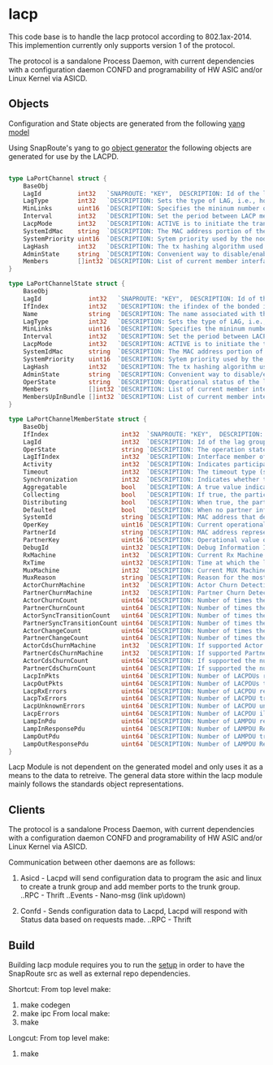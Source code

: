 # lacp 
This code base is to handle the lacp protocol according to 802.1ax-2014.  This implemention currently only supports version 1 of the protocol.  

The protocol is a sandalone Process Daemon, with current dependencies with a configuration daemon CONFD and programability of HW ASIC and/or Linux Kernel via ASICD.


## Objects
Configuration and State objects are generated from the following [yang model](https://github.com/SnapRoute/models/tree/master/yangmodel/lacp) 

Using SnapRoute's yang to go [object generator](https://github.com/SnapRoute/reltools/tree/master/codegentools/structs) the following objects are generated for use by the LACPD.

```go

type LaPortChannel struct {
	BaseObj
	LagId          int32   `SNAPROUTE: "KEY",  DESCRIPTION: Id of the lag group`
	LagType        int32   `DESCRIPTION: Sets the type of LAG, i.e., how it is configured / maintained, SELECTION: LACP(0)/STATIC(1)`
	MinLinks       uint16  `DESCRIPTION: Specifies the mininum number of member interfaces that must be active for the aggregate interface to be available`
	Interval       int32   `DESCRIPTION: Set the period between LACP messages -- uses the lacp-period-type enumeration., SELECTION: SLOW(1)/FAST(0), DEFAULT: "1"`
	LacpMode       int32   `DESCRIPTION: ACTIVE is to initiate the transmission of LACP packets. PASSIVE is to wait for peer to initiate the transmission of LACP packets., SELECTION: ACTIVE(0)/PASSIVE(1), DEFAULT: "0"`
	SystemIdMac    string  `DESCRIPTION: The MAC address portion of the node's System ID. This is combined with the system priority to construct the 8-octet system-id, SELECTION: {'pattern': u'[0-9a-fA-F]{2}(:[0-9a-fA-F]{2}){5}'}`
	SystemPriority uint16  `DESCRIPTION: Sytem priority used by the node on this LAG interface. Lower value is higher priority for determining which node is the controlling system.`
	LagHash        int32   `DESCRIPTION: The tx hashing algorithm used by the lag group, SELECTION: LAYER2(0)/LAYER3_4(2)/LAYER2_3(1), DEFAULT: "0"`
	AdminState     string  `DESCRIPTION: Convenient way to disable/enable a lag group.  The behaviour should be such that all traffic should stop.  LACP frames should continue to be processed`
	Members        []int32 `DESCRIPTION: List of current member interfaces for the aggregate, expressed as references to existing interfaces`
}

type LaPortChannelState struct {
	BaseObj
	LagId             int32   `SNAPROUTE: "KEY",  DESCRIPTION: Id of the lag group`
	IfIndex           int32   `DESCRIPTION: the ifindex of the bonded interface`
	Name              string  `DESCRIPTION: The name associated with the aggregation object in linux`
	LagType           int32   `DESCRIPTION: Sets the type of LAG, i.e., how it is configured / maintained, SELECTION: LACP(0)/STATIC(1)`
	MinLinks          uint16  `DESCRIPTION: Specifies the mininum number of member interfaces that must be active for the aggregate interface to be available`
	Interval          int32   `DESCRIPTION: Set the period between LACP messages -- uses the lacp-period-type enumeration., SELECTION: SLOW(1)/FAST(0), DEFAULT: "1"`
	LacpMode          int32   `DESCRIPTION: ACTIVE is to initiate the transmission of LACP packets. PASSIVE is to wait for peer to initiate the transmission of LACP packets., SELECTION: ACTIVE(0)/PASSIVE(1), DEFAULT: "0"`
	SystemIdMac       string  `DESCRIPTION: The MAC address portion of the node's System ID. This is combined with the system priority to construct the 8-octet system-id, SELECTION: {'pattern': u'[0-9a-fA-F]{2}(:[0-9a-fA-F]{2}){5}'}`
	SystemPriority    uint16  `DESCRIPTION: Sytem priority used by the node on this LAG interface. Lower value is higher priority for determining which node is the controlling system.`
	LagHash           int32   `DESCRIPTION: The tx hashing algorithm used by the lag group, SELECTION: LAYER2(0)/LAYER3_4(2)/LAYER2_3(1), DEFAULT: "0"`
	AdminState        string  `DESCRIPTION: Convenient way to disable/enable a lag group.  The behaviour should be such that all traffic should stop.  LACP frames should continue to be processed`
	OperState         string  `DESCRIPTION: Operational status of the lag group.  If all ports are DOWN this will display DOWN.  If the group was admin disabled then will display DOWN.  No ports configured in group will display DOWN`
	Members           []int32 `DESCRIPTION: List of current member interfaces for the aggregate, expressed as references to existing interfaces`
	MembersUpInBundle []int32 `DESCRIPTION: List of current member interfaces for the aggregate, expressed as references to existing interfaces`
}

type LaPortChannelMemberState struct {
	BaseObj
	IfIndex                    int32  `SNAPROUTE: "KEY",  DESCRIPTION: Reference to aggregate member interface`
	LagId                      int32  `DESCRIPTION: Id of the lag group to which this port is associated with`
	OperState                  string `DESCRIPTION: The operation state, typically UP IN BUNDLE, or DOWN`
	LagIfIndex                 int32  `DESCRIPTION: Interface member of the LACP aggregate`
	Activity                   int32  `DESCRIPTION: Indicates participant is active or passive, SELECTION: ACTIVE(0)/PASSIVE(1)`
	Timeout                    int32  `DESCRIPTION: The timeout type (short or long) used by the participant, SELECTION: SHORT(1)/LONG(0)`
	Synchronization            int32  `DESCRIPTION: Indicates whether the participant is in-sync or out-of-sync, SELECTION: OUT_SYNC(1)/IN_SYNC(0)`
	Aggregatable               bool   `DESCRIPTION: A true value indicates that the participant will allow the link to be used as part of the aggregate. A false value indicates the link should be used as an individual link`
	Collecting                 bool   `DESCRIPTION: If true, the participant is collecting incoming frames on the link, otherwise false`
	Distributing               bool   `DESCRIPTION: When true, the participant is distributing outgoing frames; when false, distribution is disabled`
	Defaulted                  bool   `DESCRIPTION: When no partner information is exchanged port will come up in a defaulted state`
	SystemId                   string `DESCRIPTION: MAC address that defines the local system ID for the aggregate interface, SELECTION: {'pattern': u'[0-9a-fA-F]{2}(:[0-9a-fA-F]{2}){5}'}`
	OperKey                    uint16 `DESCRIPTION: Current operational value of the key for the aggregate interface`
	PartnerId                  string `DESCRIPTION: MAC address representing the protocol partner's interface system ID, SELECTION: {'pattern': u'[0-9a-fA-F]{2}(:[0-9a-fA-F]{2}){5}'}`
	PartnerKey                 uint16 `DESCRIPTION: Operational value of the protocol partner's key`
	DebugId                    uint32 `DESCRIPTION: Debug Information Id`
	RxMachine                  int32  `DESCRIPTION: Current Rx Machine State, SELECTION: RX_CURRENT(0)/RX_PORT_DISABLE(5)/RX_DEFAULTED(2)/RX_LACP_DISABLED(4)/RX_EXPIRED(1)/RX_INITIALIZE(3)`
	RxTime                     uint32 `DESCRIPTION: Time at which the last LACPDU was received by a given port,  in terms of centiseconds since the system was last reset`
	MuxMachine                 int32  `DESCRIPTION: Current MUX Machine State, SELECTION: MUX_COLLECTING(3)/MUX_COLLECTING_DISTRIBUTING_DEFAULTED(7)/MUX_COLLECTING_DISTRIBUTING(5)/MUX_DISTRIBUTING_DEFAULTED(6)/MUX_ATTACHED(2)/MUX_DETACHED(0)/MUX_DISTRIBUTING(4)/MUX_WAITING(1)`
	MuxReason                  string `DESCRIPTION: Reason for the most recent MUX state change`
	ActorChurnMachine          int32  `DESCRIPTION: Actor Churn Detection Machine State, SELECTION: CHURN_NO_CHURN(0)/CHURN_CHURN(1)`
	PartnerChurnMachine        int32  `DESCRIPTION: Partner Churn Detection Machine State, SELECTION: CHURN_NO_CHURN(0)/CHURN_CHURN(1)`
	ActorChurnCount            uint64 `DESCRIPTION: Number of times the Actor State machine has entered the  ACTOR_CHURN state`
	PartnerChurnCount          uint64 `DESCRIPTION: Number of times the Partner State machine has entered the  ACTOR_CHURN state`
	ActorSyncTransitionCount   uint64 `DESCRIPTION: Number of times the Actor's Mux state machine has entered the  IN_SYNC state.`
	PartnerSyncTransitionCount uint64 `DESCRIPTION: Number of times the Partner's Mux state machine has entered the  IN_SYNC state.`
	ActorChangeCount           uint64 `DESCRIPTION: Number of times the Actor's perception of the LAG ID for the  Aggregation Port has changed.`
	PartnerChangeCount         uint64 `DESCRIPTION: Number of times the Partner's perception of the LAG ID for the  Aggregation Port has changed.`
	ActorCdsChurnMachine       int32  `DESCRIPTION: If supported Actor CDS Churn Machine State, SELECTION: CHURN_NO_CHURN(0)/CHURN_CHURN(1)`
	PartnerCdsChurnMachine     int32  `DESCRIPTION: If supported Partner CDS Churn Machine State, SELECTION: CHURN_NO_CHURN(0)/CHURN_CHURN(1)`
	ActorCdsChurnCount         uint64 `DESCRIPTION: If supported the number of times the Actor CDS Churn state has entered the ACTOR_CDS_CHURN state`
	PartnerCdsChurnCount       uint64 `DESCRIPTION: If supported the number of times the Actor CDS Churn state has entered the ACTOR_CDS_CHURN state`
	LacpInPkts                 uint64 `DESCRIPTION: Number of LACPDUs received`
	LacpOutPkts                uint64 `DESCRIPTION: Number of LACPDUs transmitted`
	LacpRxErrors               uint64 `DESCRIPTION: Number of LACPDU receive packet errors`
	LacpTxErrors               uint64 `DESCRIPTION: Number of LACPDU transmit packet errors`
	LacpUnknownErrors          uint64 `DESCRIPTION: Number of LACPDU unknown packet errors`
	LacpErrors                 uint64 `DESCRIPTION: Number of LACPDU illegal packet errors`
	LampInPdu                  uint64 `DESCRIPTION: Number of LAMPDU received`
	LampInResponsePdu          uint64 `DESCRIPTION: Number of LAMPDU Response received`
	LampOutPdu                 uint64 `DESCRIPTION: Number of LAMPDU transmited`
	LampOutResponsePdu         uint64 `DESCRIPTION: Number of LAMPDU Response received`
}
```
Lacp Module is not dependent on the generated model and only uses it as a means to the data to retreive.  The general data store within the lacp module mainly follows the standards object representations.


## Clients
The protocol is a sandalone Process Daemon, with current dependencies with a configuration daemon CONFD and programability of HW ASIC and/or Linux Kernel via ASICD.

Communication between other daemons are as follows:
1. Asicd - Lacpd will send configuration data to program the asic and linux to create a trunk group and add member ports to the trunk group.  
..RPC - Thrift
..Events - Nano-msg (link up\down)

1. Confd - Sends configuration data to Lacpd, Lacpd will respond with Status data based on requests made.
..RPC - Thrift

## Build
Building lacp module requires you to run the [setup](https://github.com/SnapRoute/reltools/blob/master/setupDev.py) in order to have the SnapRoute src as well as external repo dependencies.

Shortcut:
From top level make:
1. make codegen
2. make ipc
From local make:
1. make

Longcut:
From top level make:
1. make


